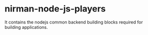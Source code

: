 # nirman-node-js-players
It contains the nodejs common backend building blocks required for building applications.
